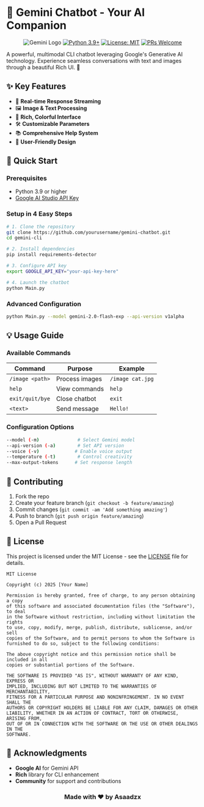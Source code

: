 # 🤖 Gemini Chatbot - Your AI Companion

<div align="center">

![Gemini Logo](https://img.shields.io/badge/Powered%20by-Google%20Gemini-blue)
[![Python 3.9+](https://img.shields.io/badge/python-3.9+-blue.svg)](https://www.python.org/downloads/)
[![License: MIT](https://img.shields.io/badge/License-MIT-yellow.svg)](https://opensource.org/licenses/MIT)
[![PRs Welcome](https://img.shields.io/badge/PRs-welcome-brightgreen.svg)](http://makeapullrequest.com)

</div>

A powerful, multimodal CLI chatbot leveraging Google's Generative AI technology. Experience seamless conversations with text and images through a beautiful Rich UI. 🚀

## ✨ Key Features

- 🔄 **Real-time Response Streaming**
- 🖼️ **Image & Text Processing**
- 🎨 **Rich, Colorful Interface**
- 🛠️ **Customizable Parameters**
- 📚 **Comprehensive Help System**
- 🤝 **User-Friendly Design**

## 🚀 Quick Start

### Prerequisites

- Python 3.9 or higher
- [Google AI Studio API Key](https://aistudio.google.com/)

### Setup in 4 Easy Steps

```bash
# 1. Clone the repository
git clone https://github.com/yourusername/gemini-chatbot.git
cd gemini-cli

# 2. Install dependencies
pip install requirements-detector

# 3. Configure API key
export GOOGLE_API_KEY="your-api-key-here"

# 4. Launch the chatbot
python Main.py
```

### Advanced Configuration
```bash
python Main.py --model gemini-2.0-flash-exp --api-version v1alpha
```

## 💡 Usage Guide

### Available Commands

| Command | Purpose | Example |
|---------|---------|---------|
| `/image <path>` | Process images | `/image cat.jpg` |
| `help` | View commands | `help` |
| `exit/quit/bye` | Close chatbot | `exit` |
| `<text>` | Send message | `Hello!` |

### Configuration Options

```bash
--model (-m)              # Select Gemini model
--api-version (-a)        # Set API version
--voice (-v)             # Enable voice output
--temperature (-t)        # Control creativity
--max-output-tokens      # Set response length
```

## 🤝 Contributing

1. Fork the repo
2. Create your feature branch (`git checkout -b feature/amazing`)
3. Commit changes (`git commit -am 'Add something amazing'`)
4. Push to branch (`git push origin feature/amazing`)
5. Open a Pull Request

## 📄 License

This project is licensed under the MIT License - see the [LICENSE](LICENSE) file for details.

```text
MIT License

Copyright (c) 2025 [Your Name]

Permission is hereby granted, free of charge, to any person obtaining a copy
of this software and associated documentation files (the "Software"), to deal
in the Software without restriction, including without limitation the rights
to use, copy, modify, merge, publish, distribute, sublicense, and/or sell
copies of the Software, and to permit persons to whom the Software is
furnished to do so, subject to the following conditions:

The above copyright notice and this permission notice shall be included in all
copies or substantial portions of the Software.

THE SOFTWARE IS PROVIDED "AS IS", WITHOUT WARRANTY OF ANY KIND, EXPRESS OR
IMPLIED, INCLUDING BUT NOT LIMITED TO THE WARRANTIES OF MERCHANTABILITY,
FITNESS FOR A PARTICULAR PURPOSE AND NONINFRINGEMENT. IN NO EVENT SHALL THE
AUTHORS OR COPYRIGHT HOLDERS BE LIABLE FOR ANY CLAIM, DAMAGES OR OTHER
LIABILITY, WHETHER IN AN ACTION OF CONTRACT, TORT OR OTHERWISE, ARISING FROM,
OUT OF OR IN CONNECTION WITH THE SOFTWARE OR THE USE OR OTHER DEALINGS IN THE
SOFTWARE.
```

## 🙌 Acknowledgments

- **Google AI** for Gemini API
- **Rich** library for CLI enhancement
- **Community** for support and contributions

<div align="center">

### Made with ❤️ by Asaadzx

</div>

